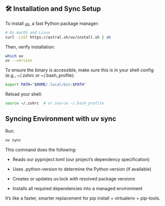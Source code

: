 


## 🛠 Installation and Sync Setup

To install [`uv`](https://github.com/astral-sh/uv), a fast Python package manager:

```bash
# On macOS and Linux
curl -LsSf https://astral.sh/uv/install.sh | sh
```

Then, verify installation:

```bash
which uv
uv --version
```

To ensure the binary is accessible, make sure this is in your shell config (e.g., ~/.zshrc or ~/.bash_profile):

```bash
export PATH="$HOME/.local/bin:$PATH"
```

Reload your shell:

```bash
source ~/.zshrc  # or source ~/.bash_profile
```

## Syncing Environment with uv sync

Run:

```bash
uv sync
```

This command does the following:

- Reads our pyproject.toml (our project’s dependency specification)

- Uses .python-version to determine the Python version (if available)

- Creates or updates uv.lock with resolved package versions

- Installs all required dependencies into a managed environment

It’s like a faster, smarter replacement for pip install + virtualenv + pip-tools.













